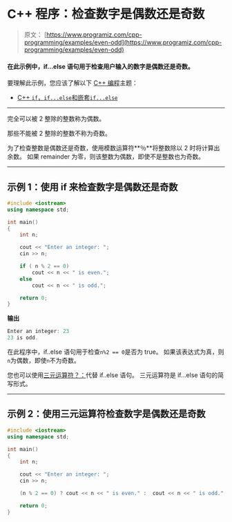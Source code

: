 # C++ 程序：检查数字是偶数还是奇数

> 原文： [https://www.programiz.com/cpp-programming/examples/even-odd](https://www.programiz.com/cpp-programming/examples/even-odd)

#### 在此示例中，if...else 语句用于检查用户输入的数字是偶数还是奇数。

要理解此示例，您应该了解以下 [C++ 编程](/cpp-programming "C++ tutorial")主题：

*   [C++ `if`，`if...else`和嵌套`if...else`](/cpp-programming/if-else)

* * *

完全可以被 2 整除的整数称为偶数。

那些不能被 2 整除的整数不称为奇数。

为了检查整数是偶数还是奇数，使用模数运算符**％**将整数除以 2 时将计算出余数。 如果 remainder 为零，则该整数为偶数，即使不是整数也为奇数。

* * *

## 示例 1：使用 if 来检查数字是偶数还是奇数

```cpp
#include <iostream>
using namespace std;

int main()
{
    int n;

    cout << "Enter an integer: ";
    cin >> n;

    if ( n % 2 == 0)
        cout << n << " is even.";
    else
        cout << n << " is odd.";

    return 0;
} 
```

**输出**

```cpp
Enter an integer: 23
23 is odd.
```

在此程序中，if..else 语句用于检查`n%2 == 0`是否为 true。 如果该表达式为真，则`n`为偶数，即使`n`不为奇数。

您也可以使用[三元运算符？：](/cpp-programming/if-else#conditional-operator "C++ conditional operator")代替 if..else 语句。 三元运算符是 if...else 语句的简写形式。

* * *

## 示例 2：使用三元运算符检查数字是偶数还是奇数

```cpp
#include <iostream>
using namespace std;

int main()
{
    int n;

    cout << "Enter an integer: ";
    cin >> n;

    (n % 2 == 0) ? cout << n << " is even." :  cout << n << " is odd.";

    return 0;
}
```
